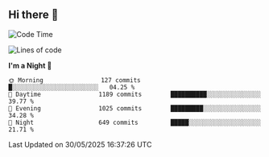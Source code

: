 ## Hi there 👋

<!--
**Wangmerlyn/Wangmerlyn** is a ✨ _special_ ✨ repository because its `README.md` (this file) appears on your GitHub profile.

Here are some ideas to get you started:

- 🔭 I’m currently working on ...
- 🌱 I’m currently learning ...
- 👯 I’m looking to collaborate on ...
- 🤔 I’m looking for help with ...
- 💬 Ask me about ...
- 📫 How to reach me: ...
- 😄 Pronouns: ...
- ⚡ Fun fact: ...
-->
<!--START_SECTION:waka-->
![Code Time](http://img.shields.io/badge/Code%20Time-321%20hrs%2058%20mins-blue)

![Lines of code](https://img.shields.io/badge/From%20Hello%20World%20I%27ve%20Written-15.3%20million%20lines%20of%20code-blue)

**I'm a Night 🦉** 

```text
🌞 Morning                127 commits         █░░░░░░░░░░░░░░░░░░░░░░░░   04.25 % 
🌆 Daytime                1189 commits        ██████████░░░░░░░░░░░░░░░   39.77 % 
🌃 Evening                1025 commits        █████████░░░░░░░░░░░░░░░░   34.28 % 
🌙 Night                  649 commits         █████░░░░░░░░░░░░░░░░░░░░   21.71 % 
```



 Last Updated on 30/05/2025 16:37:26 UTC
<!--END_SECTION:waka-->
